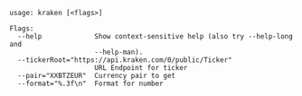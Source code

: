     usage: kraken [<flags>]
    
    Flags:
      --help             Show context-sensitive help (also try --help-long and
                         --help-man).
      --tickerRoot="https://api.kraken.com/0/public/Ticker"  
                         URL Endpoint for ticker
      --pair="XXBTZEUR"  Currency pair to get
      --format="%.3f\n"  Format for number
    
